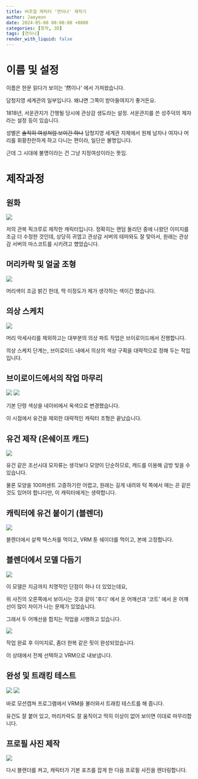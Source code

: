 ```yaml
---
title: 버추얼 캐릭터 '연이나' 제작기
author: Jaeyeon
date: 2024-05-08 00:00:00 +0800
categories: [창작, 3D]
tags: [연이나]
render_with_liquid: false
---
```


# 이름 및 설정

이름은 한문 읽다가 보이는 '然이나' 에서 가져왔습니다.

담청지영 세계관의 일부입니다. 왜냐면 그쪽이 받아들여지기 좋거든요.

1818년, 서운관지가 간행될 당시에 관상감 생도라는 설정. 서운관지를 쓴 성주덕의 제자라는 설정 등이 있습니다.

성별은 ~~솔직히 여성처럼 보이긴 하나~~ 담청지영 세계관 자체에서 원체 남자나 여자나 머리를 휘황찬란하게 하고 다니는 편이라, 일단은 불명입니다.

근데 그 시대에 불명이라는 건 그냥 지정여성이라는 뜻임.

# 제작과정

## 원화

![](https://peachtart2.s3.ap-northeast-1.amazonaws.com/tart/e4255f7c-4ffe-46ab-90cd-e64b3ac0e3d8.webp)

저의 관복 픽크루로 제작한 캐릭터입니다. 정확히는 랜덤 돌리던 중에 나왔던 이미지를 조금 더 수정한 것인데, 상당히 귀엽고 관상감 서버의 테마와도 잘 맞아서, 원래는 관상감 서버의 마스코트를 시키려고 헀었습니다.

## 머리카락 및 얼굴 조형

![](https://peachtart2.s3.ap-northeast-1.amazonaws.com/tart/8ec14513-2ed3-41f4-93be-f87d0c356f59.webp)

머리색이 조금 밝긴 한데, 딱 이정도가 제가 생각하는 색이긴 했습니다.

## 의상 스케치

![](https://peachtart2.s3.ap-northeast-1.amazonaws.com/tart/afe36a8a-6493-4ed1-9be8-f098dd200f1d.webp)

머리 악세사리를 제외하고는 대부분의 의상 파트 작업은 브이로이드에서 진행합니다.

의상 스케치 단계는, 브이로이드 내에서 의상의 색상 구획을 대략적으로 정해 두는 작업입니다.

## 브이로이드에서의 작업 마무리

![](https://peachtart2.s3.ap-northeast-1.amazonaws.com/tart/1f856bfe-175c-4bf1-9c1c-723fc731af48.webp)
![](https://peachtart2.s3.ap-northeast-1.amazonaws.com/tart/886fb593-9e71-4459-a4d4-31b7ad68eb32.webp)

기본 단령 색상을 네이비에서 옥색으로 변경했습니다.

이 시점에서 유건을 제외한 대략적인 캐릭터 조형은 끝났습니다.

## 유건 제작 (온쉐이프 캐드)

![](https://peachtart2.s3.ap-northeast-1.amazonaws.com/tart/3d653b20-9ac5-4e58-acc3-ed24310a67ad.webp)

유건 같은 조선시대 모자류는 생각보다 모양이 단순하므로, 캐드를 이용해 금방 빚을 수 있습니다.

물론 모양을 100퍼센트 고증하기란 어렵고, 원래는 길게 내려와 턱 쪽에서 매는 끈 같은 것도 있어야 합니다만, 이 캐릭터에게는 생략합니다.

## 캐릭터에 유건 붙이기 (블렌더)

![](https://peachtart2.s3.ap-northeast-1.amazonaws.com/tart/17d428da-5112-4625-9ff0-1e9eba219e4d.webp)

블렌더에서 살짝 텍스처를 먹이고, VRM 툰 쉐이더를 먹이고, 본에 고정합니다.

## 블렌더에서 모델 다듬기

![](https://peachtart2.s3.ap-northeast-1.amazonaws.com/tart/e273e085-02fa-4699-b380-3c319c4680a1.webp)

이 모델은 지금까지 치명적인 단점이 하나 더 있었는데요,

위 사진의 오른쪽에서 보이시는 것과 같이 '후디' 에서 온 어깨선과 '코트' 에서 온 어깨선이 많이 차이가 나는 문제가 있었습니다.

그래서 두 어깨선을 합치는 작업을 시행하고 있습니다.

![](https://peachtart2.s3.ap-northeast-1.amazonaws.com/tart/c7042292-f11e-496c-a281-e40d4799be2f.webp)

작업 완료 후 이미지로, 좀더 한복 같은 핏이 완성되었습니다.

이 상태에서 전체 선택하고 VRM으로 내보냅니다.

## 완성 및 트래킹 테스트

![](https://peachtart2.s3.ap-northeast-1.amazonaws.com/tart/017e0051-1ace-447e-84ec-326c610b3bdc.webp) 
![](https://peachtart2.s3.ap-northeast-1.amazonaws.com/tart/9370b1b0-3938-47f0-a7ee-341b1836cd2d.webp)

바로 모션캡쳐 프로그램에서 VRM을 불러와서 트래킹 테스트를 해 줍니다.

유건도 잘 붙어 있고, 머리카락도 잘 움직이고 딱히 이상이 없어 보이면 이대로 마무리합니다.

## 프로필 사진 제작

![](https://peachtart2.s3.ap-northeast-1.amazonaws.com/tart/435bec92-69d4-4564-8ff6-070f5dc73a02.webp)

다시 블렌더를 켜고, 캐릭터가 기본 포즈를 잡게 한 다음 프로필 사진을 렌더링합니다.